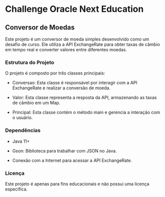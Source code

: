 # Challenge Oracle Next Education

## Conversor de Moedas

Este projeto é um conversor de moeda simples desenvolvido como um desafio de curso. 
Ele utiliza a API ExchangeRate para obter taxas de câmbio em tempo real e converter 
valores entre diferentes moedas.

### Estrutura do Projeto

O projeto é composto por três classes principais:

- Conversao: Esta classe é responsável por interagir com a API ExchangeRate e realizar a conversão de moeda.

- Valor: Esta classe representa a resposta da API, armazenando as taxas de câmbio em um Map.

- Principal: Esta classe contém o método main e gerencia a interação com o usuário.

### Dependências

- Java 11+

- Gson: Biblioteca para trabalhar com JSON no Java.

- Conexão com a Internet para acessar a API ExchangeRate.

### Licença
Este projeto é apenas para fins educacionais e não possui uma licença específica.